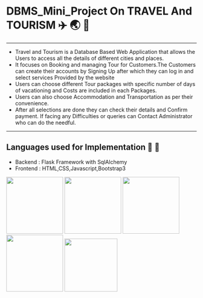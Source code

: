 # DBMS_Mini_Project On TRAVEL And TOURISM :airplane: :earth_asia: :city_sunrise:
---
* Travel and Tourism is a Database Based Web Application that allows the Users to access all the details of different cities and places.
* It focuses on Booking and managing Tour for Customers.The Customers can create their accounts by Signing Up after which they can log in and select services Provided by the website
* Users can choose different Tour packages with specific number of days of vacationing and Costs are included in each Packages.
* Users can also choose Accommodation and Transportation as per their convenience.
* After all selections are done they can check their details and Confirm payment. If facing any Difficulties or queries can Contact Administrator who can do the needful.
---
## Languages used for Implementation  :scroll: :wrench:
  * Backend : Flask Framework with SqlAlchemy
  * Frontend : HTML,CSS,Javascript,Bootstrap3
  
  <div>
  <img src="https://camo.githubusercontent.com/bfa71fe5e1eb3ca57a7e4ef9c6b2ca21414c4fdab27ac6861e211e7cfe8f7d9f/68747470733a2f2f70726f66696c696e61746f722e7269736861762e6465762f736b696c6c732d6173736574732f68746d6c352d6f726967696e616c2d776f72646d61726b2e737667" width="150">
  <img src="https://camo.githubusercontent.com/1f14c9c472b21cf8790a4fb6914be3a3181e957ecc2b397775f06a989d20cb37/68747470733a2f2f70726f66696c696e61746f722e7269736861762e6465762f736b696c6c732d6173736574732f637373332d6f726967696e616c2d776f72646d61726b2e737667" width="150">
  <img src="https://camo.githubusercontent.com/7a2b6137fa6818b1c85f86347a6b4a75ee52681d4a190c506df972e3c5459980/68747470733a2f2f70726f66696c696e61746f722e7269736861762e6465762f736b696c6c732d6173736574732f6a6176617363726970742d6f726967696e616c2e737667" width="150">
 <img src="https://camo.githubusercontent.com/3523bd4e344ec5909336e3891b7511da62905e8953381f6fa69c11983e8fd9f6/68747470733a2f2f70726f66696c696e61746f722e7269736861762e6465762f736b696c6c732d6173736574732f626f6f7473747261702d706c61696e2e737667" width="150">
 <img src="https://camo.githubusercontent.com/a7ccc629374574be12ff62340d0b9d93faf4aecbba480ed1b0cd0ee481c8a8b3/68747470733a2f2f70726f66696c696e61746f722e7269736861762e6465762f736b696c6c732d6173736574732f666c61736b2e706e67" width="140">
</div>
  
